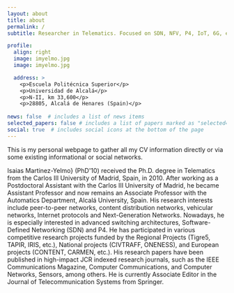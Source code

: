 ```yaml
---
layout: about
title: about
permalink: /
subtitle: Researcher in Telematics. Focused on SDN, NFV, P4, IoT, 6G, etc.

profile:
  align: right
  image: imyelmo.jpg
  image: imyelmo.jpg

  address: >
    <p>Escuela Politécnica Superior</p>
    <p>Universidad de Alcalá</p>
    <p>N-II, km 33,600</p>
    <p>28805, Alcalá de Henares (Spain)</p>
  
news: false  # includes a list of news items
selected_papers: false # includes a list of papers marked as "selected={true}"
social: true  # includes social icons at the bottom of the page
---
```


This is my personal webpage to gather all my CV information directly or via some existing informational or social networks.

Isaias Martinez-Yelmo} (PhD'10) received the Ph.D. degree in Telematics from the Carlos III University of Madrid, Spain, in 2010. After working as a Postdoctoral Assistant with the Carlos III University of Madrid, he became Assistant Professor and now remains an Associate Professor with the Automatics Department, Alcalá University, Spain. His research interests include peer-to-peer networks, content distribution networks, vehicular networks, Internet protocols and Next-Generation Networks. Nowadays, he is especially interested in advanced switching architectures, Software-Defined Networking (SDN) and P4. He has participated in various competitive research projects funded by the Regional Projects (Tigre5, TAPIR, IRIS, etc.), National projects (CIVTRAFF, ONENESS), and European projects (CONTENT, CARMEN, etc.). His research papers have been published in high-impact JCR indexed research journals, such as the IEEE Communications Magazine, Computer Communications, and Computer Networks, Sensors, among others. He is currently Associate Editor in the Journal of Telecommunication Systems from Springer.


